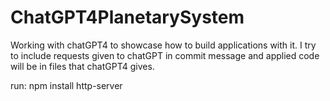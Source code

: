 ﻿# ChatGPT4PlanetarySystem
Working with chatGPT4 to showcase how to build applications with it. I try to include requests given to chatGPT in commit message and applied code will be in files that chatGPT4 gives. 


run: 
npm install 
http-server 
